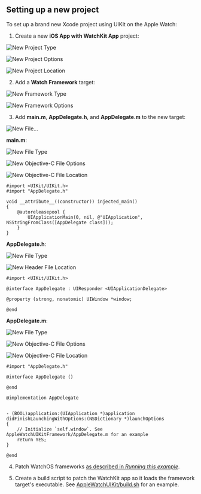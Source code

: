 ## Setting up a new project
To set up a brand new Xcode project using UIKit on the Apple Watch:

1. Create a new **iOS App with WatchKit App** project:

  ![New Project Type](images/NewProject1.png)

  ![New Project Options](images/NewProject2.png)

  ![New Project Location](images/NewProject3.png)

2. Add a **Watch Framework** target:

  ![New Framework Type](images/NewFramework1.png)

  ![New Framework Options](images/NewFramework2.png)

3. Add **main.m**, **AppDelegate.h**, and **AppDelegate.m** to the new target:

  ![New File...](images/NewFile.png)

  **main.m**:

  ![New File Type](images/Main1.png)

  ![New Objective-C File Options](images/Main2.png)

  ![New Objective-C File Location](images/Main3.png)

  ```objc
  #import <UIKit/UIKit.h>
  #import "AppDelegate.h"

  void __attribute__((constructor)) injected_main()
  {
      @autoreleasepool {
          UIApplicationMain(0, nil, @"UIApplication", NSStringFromClass([AppDelegate class]));
      }
  }

  ```

  **AppDelegate.h**:

  ![New File Type](images/AppDelegateH1.png)

  ![New Header File Location](images/AppDelegateH2.png)

  ```objc
  #import <UIKit/UIKit.h>

  @interface AppDelegate : UIResponder <UIApplicationDelegate>

  @property (strong, nonatomic) UIWindow *window;

  @end
  ```

  **AppDelegate.m**:

  ![New File Type](images/AppDelegateM1.png)

  ![New Objective-C File Options](images/AppDelegateM2.png)

  ![New Objective-C File Location](images/AppDelegateM3.png)

  ```objc
  #import "AppDelegate.h"

  @interface AppDelegate ()

  @end

  @implementation AppDelegate


  - (BOOL)application:(UIApplication *)application didFinishLaunchingWithOptions:(NSDictionary *)launchOptions
  {
      // Initialize `self.window`. See AppleWatchUIKitFramework/AppDelegate.m for an example
      return YES;
  }

  @end

  ```

4. Patch WatchOS frameworks [as described in *Running this example*](RunningThisExample.md#patch-watchosplatform-frameworks).

5. Create a build script to patch the WatchKit app so it loads the framework target's executable. See [AppleWatchUIKit/build.sh](/AppleWatchUIKit/build.sh) for an example.
